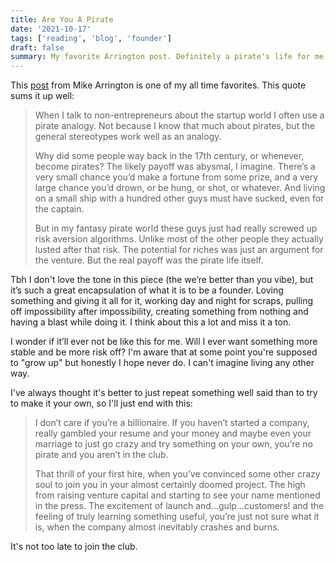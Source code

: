 ```yaml
---
title: Are You A Pirate
date: '2021-10-17'
tags: ['reading', 'blog', 'founder']
draft: false
summary: My favorite Arrington post. Definitely a pirate's life for me.
---
```


This [post](https://techcrunch.com/2010/10/31/are-you-a-pirate/) from Mike Arrington is one of my all time favorites. This quote sums it up well:

> When I talk to non-entrepreneurs about the startup world I often use a pirate analogy. Not because I know that much about pirates, but the general stereotypes work well as an analogy. 
> 
> Why did some people way back in the 17th century, or whenever, become pirates? The likely payoff was abysmal, I imagine. There’s a very small chance you’d make a fortune from some prize, and a very large chance you’d drown, or be hung, or shot, or whatever. And living on a small ship with a hundred other guys must have sucked, even for the captain. 
> 
> But in my fantasy pirate world these guys just had really screwed up risk aversion algorithms. Unlike most of the other people they actually lusted after that risk. The potential for riches was just an argument for the venture. But the real payoff was the pirate life itself.

Tbh I don't love the tone in this piece (the we’re better than you vibe), but it’s such a great encapsulation of what it is to be a founder. Loving something and giving it all for it, working day and night for scraps, pulling off impossibility after impossibility, creating something from nothing and having a blast while doing it. I think about this a lot and miss it a ton.

I wonder if it’ll ever not be like this for me. Will I ever want something more stable and be more risk off? I'm aware that at some point you're supposed to "grow up" but honestly I hope never do. I can't imagine living any other way. 

I've always thought it's better to just repeat something well said than to try to make it your own, so I'll just end with this:

> I don’t care if you’re a billionaire. If you haven’t started a company, really gambled your resume and your money and maybe even your marriage to just go crazy and try something on your own, you’re no pirate and you aren’t in the club.
> 
> That thrill of your first hire, when you’ve convinced some other crazy soul to join you in your almost certainly doomed project. The high from raising venture capital and starting to see your name mentioned in the press. The excitement of launch and…gulp…customers! and the feeling of truly learning something useful, you’re just not sure what it is, when the company almost inevitably crashes and burns.

It's not too late to join the club.